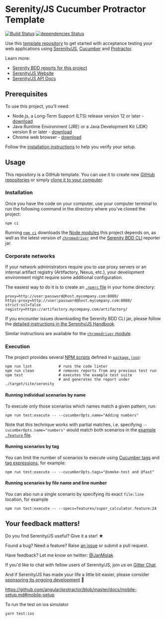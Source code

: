 # Serenity/JS Cucumber Protractor Template

[![Build Status](https://github.com/serenity-js/serenity-js-cucumber-protractor-template/workflows/build/badge.svg)](https://github.com/serenity-js/serenity-js-cucumber-protractor-template/actions)
[![dependencies Status](https://status.david-dm.org/gh/serenity-js/serenity-js-cucumber-protractor-template.svg)](https://david-dm.org/serenity-js/serenity-js-cucumber-protractor-template)

Use this [template repository](https://help.github.com/en/articles/creating-a-repository-from-a-template)
to get started with acceptance testing your web applications using [Serenity/JS](https://serenity-js.org), [Cucumber](https://github.com/cucumber/cucumber-js) and [Protractor](http://www.protractortest.org/). 

Learn more:
- [Serenity BDD reports for this project](https://serenity-js.github.io/serenity-js-cucumber-protractor-template/)
- [Serenity/JS Website](https://serenity-js.org)
- [Serenity/JS API Docs](https://serenity-js.org/modules)

## Prerequisites

To use this project, you'll need:
- Node.js, a Long-Term Support (LTS) release version 12 or later - [download](https://nodejs.org/en/)
- Java Runtime Environment (JRE) or a Java Development Kit (JDK) version 8 or later - [download](https://adoptopenjdk.net/)
- Chrome web browser - [download](https://www.google.co.uk/chrome/)

Follow the [installation instructions](https://serenity-js.org/handbook/integration/runtime-dependencies.html) to help you verify your setup.

## Usage

This repository is a GitHub template. You can use it to create new [GitHub repositories](https://help.github.com/en/articles/creating-a-repository-from-a-template) or simply [clone it to your computer](https://docs.github.com/en/free-pro-team@latest/github/creating-cloning-and-archiving-repositories/cloning-a-repository).

### Installation

Once you have the code on your computer, use your computer terminal to run the following command in the directory where you've cloned the project:
```
npm ci
```

Running [`npm ci`](https://docs.npmjs.com/cli/v6/commands/npm-ci) downloads the [Node modules](https://docs.npmjs.com/about-packages-and-modules) this project depends on, as well as the latest version of [`chromedriver`](https://www.npmjs.com/package/chromedriver) and the [Serenity BDD CLI](https://github.com/serenity-bdd/serenity-cli) reporter jar. 

### Corporate networks

If your network administrators require you to use proxy servers or an internal artifact registry (Artifactory, Nexus, etc.), your development environment might require some additional configuration.

The easiest way to do it is to create an [`.npmrc` file](https://docs.npmjs.com/cli/v6/configuring-npm/npmrc) in your home directory: 

```
proxy=http://user:password@host.mycompany.com:8080/
https-proxy=http://user:password@host.mycompany.com:8080/
strict-ssl=false
registry=https://artifactory.mycompany.com/artifactory/
```

If you encounter issues downloading the Serenity BDD CLI jar, please follow the [detailed instructions in the Serenity/JS Handbook](https://serenity-js.org/modules/serenity-bdd/#downloading-the-serenity-bdd-reporting-cli).

Similar instructions are available for the [`chromedriver` module](https://www.npmjs.com/package/chromedriver).

### Execution

The project provides several [NPM scripts](https://docs.npmjs.com/cli/v6/using-npm/scripts) defined in [`package.json`](package.json):

```
npm run lint            # runs the code linter
npm run clean           # removes reports from any previous test run
npm test                # executes the example test suite
                        # and generates the report under ./target/site/serenity
```

#### Running individual scenarios by name

To execute only those scenarios which names match a given pattern, run:

```
npm run test:execute -- --cucumberOpts.name="Adding numbers"
``` 

Note that this technique works with partial matches, i.e. specifying `--cucumberOpts.name="numbers"` would match both scenarios in the [example `.feature` file](features/super_calculator.feature).

#### Running scenarios by tag

You can limit the number of scenarios to execute using [Cucumber tags](https://cucumber.io/docs/cucumber/api/#tags) and [tag expressions](https://cucumber.io/docs/cucumber/api/#tag-expressions), for example:

```
npm run test:execute -- --cucumberOpts.tags="@smoke-test and @fast"
``` 

#### Running scenarios by file name and line number

You can also run a single scenario by specifying its exact `file:line` location, for example
```
npm run test:execute -- --specs=features/super_calculator.feature:24
```

## Your feedback matters!

Do you find Serenity/JS useful? Give it a star! &#9733;

Found a bug? Need a feature? Raise [an issue](https://github.com/serenity-js/serenity-js/issues?state=open)
or submit a pull request.

Have feedback? Let me know on twitter: [@JanMolak](https://twitter.com/JanMolak) 

If you'd like to chat with fellow users of Serenity/JS, join us on [Gitter Chat](https://gitter.im/serenity-js/Lobby).

And if Serenity/JS has made your life a little bit easier, please consider [sponsoring its ongoing development](https://github.com/sponsors/serenity-js) 🙇


https://github.com/angular/protractor/blob/master/docs/mobile-setup.md#mobile-setup

To run the test on ios simulator
```
yarn test:ios
```